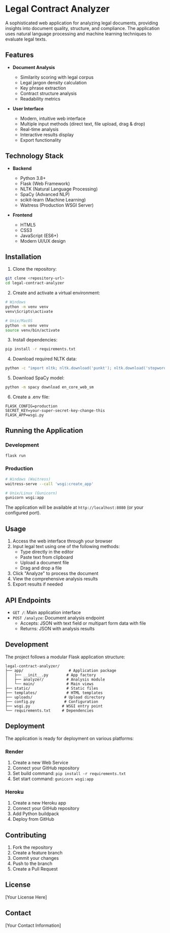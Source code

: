 # Legal Contract Analyzer

A sophisticated web application for analyzing legal documents, providing insights into document quality, structure, and compliance. The application uses natural language processing and machine learning techniques to evaluate legal texts.

## Features

- **Document Analysis**
  - Similarity scoring with legal corpus
  - Legal jargon density calculation
  - Key phrase extraction
  - Contract structure analysis
  - Readability metrics

- **User Interface**
  - Modern, intuitive web interface
  - Multiple input methods (direct text, file upload, drag & drop)
  - Real-time analysis
  - Interactive results display
  - Export functionality

## Technology Stack

- **Backend**
  - Python 3.8+
  - Flask (Web Framework)
  - NLTK (Natural Language Processing)
  - SpaCy (Advanced NLP)
  - scikit-learn (Machine Learning)
  - Waitress (Production WSGI Server)

- **Frontend**
  - HTML5
  - CSS3
  - JavaScript (ES6+)
  - Modern UI/UX design

## Installation

1. Clone the repository:
```bash
git clone <repository-url>
cd legal-contract-analyzer
```

2. Create and activate a virtual environment:
```bash
# Windows
python -m venv venv
venv\Scripts\activate

# Unix/MacOS
python -m venv venv
source venv/bin/activate
```

3. Install dependencies:
```bash
pip install -r requirements.txt
```

4. Download required NLTK data:
```bash
python -c "import nltk; nltk.download('punkt'); nltk.download('stopwords')"
```

5. Download SpaCy model:
```bash
python -m spacy download en_core_web_sm
```

6. Create a .env file:
```
FLASK_CONFIG=production
SECRET_KEY=your-super-secret-key-change-this
FLASK_APP=wsgi.py
```

## Running the Application

### Development
```bash
flask run
```

### Production
```bash
# Windows (Waitress)
waitress-serve --call 'wsgi:create_app'

# Unix/Linux (Gunicorn)
gunicorn wsgi:app
```

The application will be available at `http://localhost:8080` (or your configured port).

## Usage

1. Access the web interface through your browser
2. Input legal text using one of the following methods:
   - Type directly in the editor
   - Paste text from clipboard
   - Upload a document file
   - Drag and drop a file
3. Click "Analyze" to process the document
4. View the comprehensive analysis results
5. Export results if needed

## API Endpoints

- `GET /`: Main application interface
- `POST /analyze`: Document analysis endpoint
  - Accepts: JSON with text field or multipart form data with file
  - Returns: JSON with analysis results

## Development

The project follows a modular Flask application structure:
```
legal-contract-analyzer/
├── app/                    # Application package
│   ├── __init__.py        # App factory
│   ├── analyzer/          # Analysis module
│   └── main/              # Main views
├── static/                # Static files
├── templates/             # HTML templates
├── uploads/              # Upload directory
├── config.py             # Configuration
├── wsgi.py              # WSGI entry point
└── requirements.txt     # Dependencies
```

## Deployment

The application is ready for deployment on various platforms:

### Render
1. Create a new Web Service
2. Connect your GitHub repository
3. Set build command: `pip install -r requirements.txt`
4. Set start command: `gunicorn wsgi:app`

### Heroku
1. Create a new Heroku app
2. Connect your GitHub repository
3. Add Python buildpack
4. Deploy from GitHub

## Contributing

1. Fork the repository
2. Create a feature branch
3. Commit your changes
4. Push to the branch
5. Create a Pull Request

## License

[Your License Here]

## Contact

[Your Contact Information]
